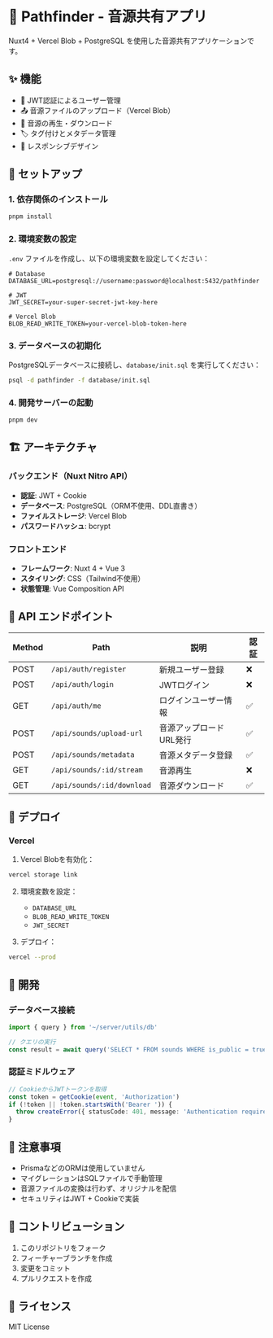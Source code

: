 # 🎵 Pathfinder - 音源共有アプリ

Nuxt4 + Vercel Blob + PostgreSQL を使用した音源共有アプリケーションです。

## ✨ 機能

- 🔐 JWT認証によるユーザー管理
- 📤 音源ファイルのアップロード（Vercel Blob）
- 🎵 音源の再生・ダウンロード
- 🏷️ タグ付けとメタデータ管理
- 📱 レスポンシブデザイン

## 🚀 セットアップ

### 1. 依存関係のインストール

```bash
pnpm install
```

### 2. 環境変数の設定

`.env` ファイルを作成し、以下の環境変数を設定してください：

```env
# Database
DATABASE_URL=postgresql://username:password@localhost:5432/pathfinder

# JWT
JWT_SECRET=your-super-secret-jwt-key-here

# Vercel Blob
BLOB_READ_WRITE_TOKEN=your-vercel-blob-token-here
```

### 3. データベースの初期化

PostgreSQLデータベースに接続し、`database/init.sql` を実行してください：

```bash
psql -d pathfinder -f database/init.sql
```

### 4. 開発サーバーの起動

```bash
pnpm dev
```

## 🏗️ アーキテクチャ

### バックエンド（Nuxt Nitro API）

- **認証**: JWT + Cookie
- **データベース**: PostgreSQL（ORM不使用、DDL直書き）
- **ファイルストレージ**: Vercel Blob
- **パスワードハッシュ**: bcrypt

### フロントエンド

- **フレームワーク**: Nuxt 4 + Vue 3
- **スタイリング**: CSS（Tailwind不使用）
- **状態管理**: Vue Composition API

## 📡 API エンドポイント

| Method | Path | 説明 | 認証 |
|--------|------|------|------|
| POST | `/api/auth/register` | 新規ユーザー登録 | ❌ |
| POST | `/api/auth/login` | JWTログイン | ❌ |
| GET | `/api/auth/me` | ログインユーザー情報 | ✅ |
| POST | `/api/sounds/upload-url` | 音源アップロードURL発行 | ✅ |
| POST | `/api/sounds/metadata` | 音源メタデータ登録 | ✅ |
| GET | `/api/sounds/:id/stream` | 音源再生 | ❌ |
| GET | `/api/sounds/:id/download` | 音源ダウンロード | ✅ |

## 🚀 デプロイ

### Vercel

1. Vercel Blobを有効化：
```bash
vercel storage link
```

2. 環境変数を設定：
   - `DATABASE_URL`
   - `BLOB_READ_WRITE_TOKEN`
   - `JWT_SECRET`

3. デプロイ：
```bash
vercel --prod
```

## 🔧 開発

### データベース接続

```typescript
import { query } from '~/server/utils/db'

// クエリの実行
const result = await query('SELECT * FROM sounds WHERE is_public = true')
```

### 認証ミドルウェア

```typescript
// CookieからJWTトークンを取得
const token = getCookie(event, 'Authorization')
if (!token || !token.startsWith('Bearer ')) {
  throw createError({ statusCode: 401, message: 'Authentication required' })
}
```

## 📝 注意事項

- PrismaなどのORMは使用していません
- マイグレーションはSQLファイルで手動管理
- 音源ファイルの変換は行わず、オリジナルを配信
- セキュリティはJWT + Cookieで実装

## 🤝 コントリビューション

1. このリポジトリをフォーク
2. フィーチャーブランチを作成
3. 変更をコミット
4. プルリクエストを作成

## 📄 ライセンス

MIT License
